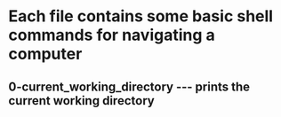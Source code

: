 # Each file contains some basic shell commands for navigating a computer
## 0-current_working_directory --- prints the current working directory
